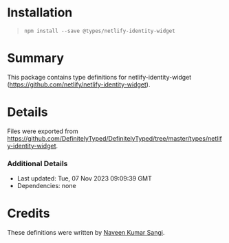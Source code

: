 # Installation
> `npm install --save @types/netlify-identity-widget`

# Summary
This package contains type definitions for netlify-identity-widget (https://github.com/netlify/netlify-identity-widget).

# Details
Files were exported from https://github.com/DefinitelyTyped/DefinitelyTyped/tree/master/types/netlify-identity-widget.

### Additional Details
 * Last updated: Tue, 07 Nov 2023 09:09:39 GMT
 * Dependencies: none

# Credits
These definitions were written by [Naveen Kumar Sangi](https://github.com/nkprince007).

